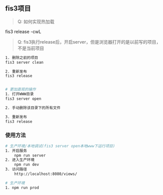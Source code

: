 ## fis3项目

> Q: 如何实现热加载

fis3 release -cwL


> Q: fis3执行release后，开启server，但是浏览器打开的是以前写的项目，不是当前项目

```bash
1. 删除之前的项目
fis3 server clean

2. 重新发布
fis3 release


# 更加直观的操作
1. 打开WWW目录
fis3 server open

2. 手动删除该目录下的所有文件

3. 重新发布
fis3 release
```

### 使用方法

```bash
# 生产环境/本地调试(fis3 server open本地www下运行项目)
1. 开启服务
	npm run server
2. 进入生产环境
	npm run dev
3. 访问路径
	http://localhost:8080/views/

# 生产环境
1. npm run prod
```